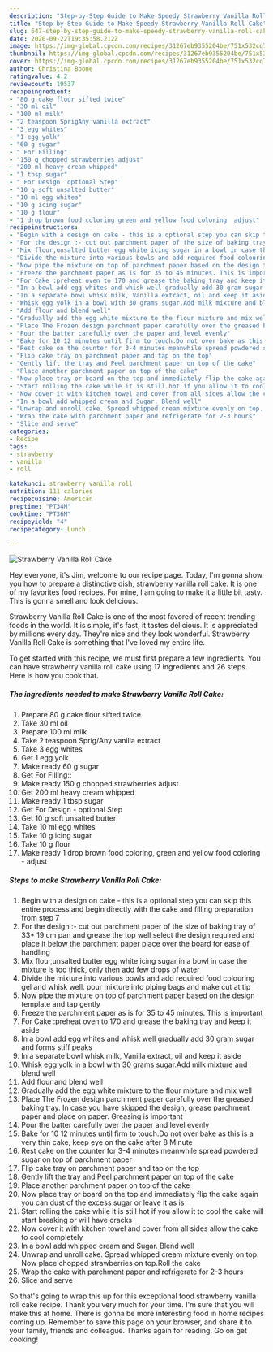 ```yaml
---
description: "Step-by-Step Guide to Make Speedy Strawberry Vanilla Roll Cake"
title: "Step-by-Step Guide to Make Speedy Strawberry Vanilla Roll Cake"
slug: 647-step-by-step-guide-to-make-speedy-strawberry-vanilla-roll-cake
date: 2020-09-22T19:35:58.212Z
image: https://img-global.cpcdn.com/recipes/31267eb9355204be/751x532cq70/strawberry-vanilla-roll-cake-recipe-main-photo.jpg
thumbnail: https://img-global.cpcdn.com/recipes/31267eb9355204be/751x532cq70/strawberry-vanilla-roll-cake-recipe-main-photo.jpg
cover: https://img-global.cpcdn.com/recipes/31267eb9355204be/751x532cq70/strawberry-vanilla-roll-cake-recipe-main-photo.jpg
author: Christina Boone
ratingvalue: 4.2
reviewcount: 19537
recipeingredient:
- "80 g cake flour sifted twice"
- "30 ml oil"
- "100 ml milk"
- "2 teaspoon SprigAny vanilla extract"
- "3 egg whites"
- "1 egg yolk"
- "60 g sugar"
- " For Filling"
- "150 g chopped strawberries adjust"
- "200 ml heavy cream whipped"
- "1 tbsp sugar"
- " For Design  optional Step"
- "10 g soft unsalted butter"
- "10 ml egg whites"
- "10 g icing sugar"
- "10 g flour"
- "1 drop brown food coloring green and yellow food coloring  adjust"
recipeinstructions:
- "Begin with a design on cake - this is a optional step you can skip this entire process and begin directly with the cake and filling preparation from step 7"
- "For the design :- cut out parchment paper of the size of baking tray of 33* 19 cm pan and grease the top well select the design required and place it below the parchment paper place over the board for ease of handling"
- "Mix flour,unsalted butter egg white icing sugar in a bowl in case the mixture is too thick, only then add few drops of water"
- "Divide the mixture into various bowls and add required food colouring gel and whisk well. pour mixture into piping bags and make cut at tip"
- "Now pipe the mixture on top of parchment paper based on the design template and tap gently"
- "Freeze the parchment paper as is for 35 to 45 minutes. This is important"
- "For Cake :preheat oven to 170 and grease the baking tray and keep it aside"
- "In a bowl add egg whites and whisk well gradually add 30 gram sugar and forms stiff peaks"
- "In a separate bowl whisk milk, Vanilla extract, oil and keep it aside"
- "Whisk egg yolk in a bowl with 30 grams sugar.Add milk mixture and blend well"
- "Add flour and blend well"
- "Gradually add the egg white mixture to the flour mixture and mix well"
- "Place The Frozen design parchment paper carefully over the greased baking tray. In case you have skipped the design, grease parchment paper and place on paper. Greasing is important"
- "Pour the batter carefully over the paper and level evenly"
- "Bake for 10 12 minutes until firm to touch.Do not over bake as this is a very thin cake, keep eye on the cake after 8 Minute"
- "Rest cake on the counter for 3-4 minutes meanwhile spread powdered sugar on top of parchment paper"
- "Flip cake tray on parchment paper and tap on the top"
- "Gently lift the tray and Peel parchment paper on top of the cake"
- "Place another parchment paper on top of the cake"
- "Now place tray or board on the top and immediately flip the cake again you can dust of the excess sugar or leave it as is"
- "Start rolling the cake while it is still hot if you allow it to cool the cake will start breaking or will have cracks"
- "Now cover it with kitchen towel and cover from all sides allow the cake to cool completely"
- "In a bowl add whipped cream and Sugar. Blend well"
- "Unwrap and unroll cake. Spread whipped cream mixture evenly on top. Now place chopped strawberries on top.Roll the cake"
- "Wrap the cake with parchment paper and refrigerate for 2-3 hours"
- "Slice and serve"
categories:
- Recipe
tags:
- strawberry
- vanilla
- roll

katakunci: strawberry vanilla roll 
nutrition: 111 calories
recipecuisine: American
preptime: "PT34M"
cooktime: "PT36M"
recipeyield: "4"
recipecategory: Lunch

---
```



![Strawberry Vanilla Roll Cake](https://img-global.cpcdn.com/recipes/31267eb9355204be/751x532cq70/strawberry-vanilla-roll-cake-recipe-main-photo.jpg)

Hey everyone, it's Jim, welcome to our recipe page. Today, I'm gonna show you how to prepare a distinctive dish, strawberry vanilla roll cake. It is one of my favorites food recipes. For mine, I am going to make it a little bit tasty. This is gonna smell and look delicious.

Strawberry Vanilla Roll Cake is one of the most favored of recent trending foods in the world. It is simple, it's fast, it tastes delicious. It is appreciated by millions every day. They're nice and they look wonderful. Strawberry Vanilla Roll Cake is something that I've loved my entire life.




To get started with this recipe, we must first prepare a few ingredients. You can have strawberry vanilla roll cake using 17 ingredients and 26 steps. Here is how you cook that.

<!--inarticleads1-->

##### The ingredients needed to make Strawberry Vanilla Roll Cake:

1. Prepare 80 g cake flour sifted twice
1. Take 30 ml oil
1. Prepare 100 ml milk
1. Take 2 teaspoon Sprig/Any vanilla extract
1. Take 3 egg whites
1. Get 1 egg yolk
1. Make ready 60 g sugar
1. Get  For Filling::
1. Make ready 150 g chopped strawberries adjust
1. Get 200 ml heavy cream whipped
1. Make ready 1 tbsp sugar
1. Get  For Design - optional Step
1. Get 10 g soft unsalted butter
1. Take 10 ml egg whites
1. Take 10 g icing sugar
1. Take 10 g flour
1. Make ready 1 drop brown food coloring, green and yellow food coloring - adjust




<!--inarticleads2-->

##### Steps to make Strawberry Vanilla Roll Cake:

1. Begin with a design on cake - this is a optional step you can skip this entire process and begin directly with the cake and filling preparation from step 7
1. For the design :- cut out parchment paper of the size of baking tray of 33* 19 cm pan and grease the top well select the design required and place it below the parchment paper place over the board for ease of handling
1. Mix flour,unsalted butter egg white icing sugar in a bowl in case the mixture is too thick, only then add few drops of water
1. Divide the mixture into various bowls and add required food colouring gel and whisk well. pour mixture into piping bags and make cut at tip
1. Now pipe the mixture on top of parchment paper based on the design template and tap gently
1. Freeze the parchment paper as is for 35 to 45 minutes. This is important
1. For Cake :preheat oven to 170 and grease the baking tray and keep it aside
1. In a bowl add egg whites and whisk well gradually add 30 gram sugar and forms stiff peaks
1. In a separate bowl whisk milk, Vanilla extract, oil and keep it aside
1. Whisk egg yolk in a bowl with 30 grams sugar.Add milk mixture and blend well
1. Add flour and blend well
1. Gradually add the egg white mixture to the flour mixture and mix well
1. Place The Frozen design parchment paper carefully over the greased baking tray. In case you have skipped the design, grease parchment paper and place on paper. Greasing is important
1. Pour the batter carefully over the paper and level evenly
1. Bake for 10 12 minutes until firm to touch.Do not over bake as this is a very thin cake, keep eye on the cake after 8 Minute
1. Rest cake on the counter for 3-4 minutes meanwhile spread powdered sugar on top of parchment paper
1. Flip cake tray on parchment paper and tap on the top
1. Gently lift the tray and Peel parchment paper on top of the cake
1. Place another parchment paper on top of the cake
1. Now place tray or board on the top and immediately flip the cake again you can dust of the excess sugar or leave it as is
1. Start rolling the cake while it is still hot if you allow it to cool the cake will start breaking or will have cracks
1. Now cover it with kitchen towel and cover from all sides allow the cake to cool completely
1. In a bowl add whipped cream and Sugar. Blend well
1. Unwrap and unroll cake. Spread whipped cream mixture evenly on top. Now place chopped strawberries on top.Roll the cake
1. Wrap the cake with parchment paper and refrigerate for 2-3 hours
1. Slice and serve




So that's going to wrap this up for this exceptional food strawberry vanilla roll cake recipe. Thank you very much for your time. I'm sure that you will make this at home. There is gonna be more interesting food in home recipes coming up. Remember to save this page on your browser, and share it to your family, friends and colleague. Thanks again for reading. Go on get cooking!
